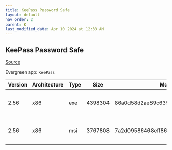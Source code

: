 ```yaml
---
title: KeePass Password Safe
layout: default
nav_order: 2
parent: K
last_modified_date: Apr 10 2024 at 12:33 AM
---
```


## KeePass Password Safe

[Source](https://keepass.info/)

Evergreen app: `KeePass`

| Version | Architecture | Type | Size    | Md5                              | URI                                                                                                                                                                                                |
| ------- | ------------ | ---- | ------- | -------------------------------- | -------------------------------------------------------------------------------------------------------------------------------------------------------------------------------------------------- |
| 2.56    | x86          | exe  | 4398304 | 86a0d58d2ae89c639d940dbda48308df | [https://pilotfiber.dl.sourceforge.net/project/keepass/KeePass%202.x/2.56/KeePass-2.56-Setup.exe](https://pilotfiber.dl.sourceforge.net/project/keepass/KeePass%202.x/2.56/KeePass-2.56-Setup.exe) |
| 2.56    | x86          | msi  | 3767808 | 7a2d09586468eff86d9e54e2bce00be2 | [https://pilotfiber.dl.sourceforge.net/project/keepass/KeePass%202.x/2.56/KeePass-2.56.msi](https://pilotfiber.dl.sourceforge.net/project/keepass/KeePass%202.x/2.56/KeePass-2.56.msi)             |
